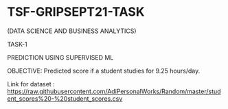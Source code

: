 # TSF-GRIPSEPT21-TASK

(DATA SCIENCE AND BUSINESS ANALYTICS)

TASK-1

PREDICTION USING SUPERVISED ML

OBJECTIVE: Predicted score if a student studies for 9.25 hours/day.

Link for dataset : https://raw.githubusercontent.com/AdiPersonalWorks/Random/master/student_scores%20-%20student_scores.csv
